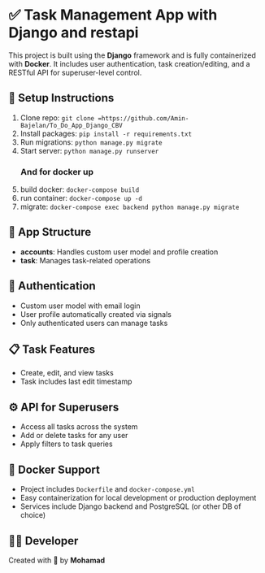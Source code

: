 <!DOCTYPE html>
<html lang="en">
<head>
  <meta charset="UTF-8">
  <title>Task Management App</title>
</head>
<body>
  <h1>✅ Task Management App with Django and restapi</h1>
  <p>This project is built using the <strong>Django</strong> framework and is fully containerized with <strong>Docker</strong>. It includes user authentication, task creation/editing, and a RESTful API for superuser-level control.</p>
    <h2>🚀 Setup Instructions</h2>
  <ol>
    <li>Clone repo: <code>git clone =https://github.com/Amin-Bajelan/To_Do_App_Django_CBV</code></li>
    <li>Install packages: <code>pip install -r requirements.txt</code></li>
    <li>Run migrations: <code>python manage.py migrate</code></li>
    <li>Start server: <code>python manage.py runserver</code></li>
    <h3>And for docker up</h3>
    <li>build docker: <code>docker-compose build</code></li>
    <li>run container: <code>docker-compose up -d</code></li>
    <li>migrate: <code>docker-compose exec backend python manage.py migrate</code></li>
  </ol>

  <h2>🔧 App Structure</h2>
  <ul>
    <li><strong>accounts</strong>: Handles custom user model and profile creation</li>
    <li><strong>task</strong>: Manages task-related operations</li>
  </ul>

  <h2>🔐 Authentication</h2>
  <ul>
    <li>Custom user model with email login</li>
    <li>User profile automatically created via signals</li>
    <li>Only authenticated users can manage tasks</li>
  </ul>

  <h2>📋 Task Features</h2>
  <ul>
    <li>Create, edit, and view tasks</li>
    <li>Task includes last edit timestamp</li>
  </ul>

  <h2>⚙️ API for Superusers</h2>
  <ul>
    <li>Access all tasks across the system</li>
    <li>Add or delete tasks for any user</li>
    <li>Apply filters to task queries</li>
  </ul>

  <h2>🐳 Docker Support</h2>
  <ul>
    <li>Project includes <code>Dockerfile</code> and <code>docker-compose.yml</code></li>
    <li>Easy containerization for local development or production deployment</li>
    <li>Services include Django backend and PostgreSQL (or other DB of choice)</li>
  </ul>


  <h2>👨‍💻 Developer</h2>
  <p>Created with 💙 by <strong>Mohamad</strong></p>
</body>
</html>
